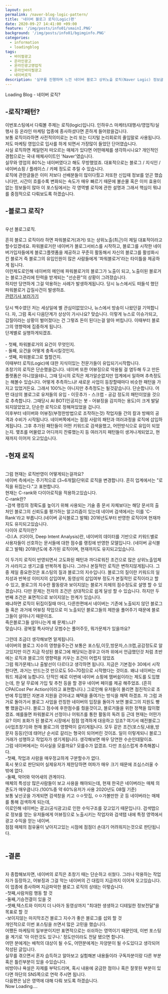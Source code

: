 ```yaml
---
layout: post
permalink: /naver-blog-logic-pattern/
title: '네이버 블로그 로직(Logic)편'
date: 2020-09-27 14:41:00 +09:00
feature: '/img/posts/info01/smainI.PNG'
background: '/img/posts/info01/bgimginfo.PNG'
categories:
  - information
  - loadingblog
tags:
  - 바이럴광고
  - 온라인광고
  - 온라인광고영업직
  - 온라인바이럴광고
  - 네이버로직
description: '실무를 진행하며 느낀 네이버 블로그 상위노출 로직(Naver Logic) 정보글'
---
```

Loading Blog - 네이버 로직?

## -로직?패턴?

이번포스팅에서 다뤄볼 주제는 로직(logic)입니다.
인하우스 마케터/대행사/영업직/실행사 등 온라인 마케팅 업종에 종사하셨다면 흔하게 들어왔을겁니다.
<br>
보통 로직이라하면 사전적의미로는 논리 또는 디지털 논리회로의 줄임말로 사용됩니다.
저도 마케팅 영업으로 입사를 하게 되면서 가장많이 들었던 단어였습니다.
<br>
사실 로직하면 제일먼저 떠오르는 매체가 있다면 어떤매체를 생각하시나요?
개인적인 경험으로는 국내 매체사이트인 'Naver'였습니다.
<br>
실무와 영업의 80%는 네이버였다고 해도 무방했었죠.
대표적으로는 블로그 / 지식인 / 네이버쇼핑 / 플레이스 / 카페
정도로 추릴 수 있습니다.
<br>
 로직에 관한글들은 이미 저보다 선배분들이 많이다뤘고 저또한 신입때 정보를 얻곤 했습니다만,
시간이 흐를수록 변화되는 속도가 매우 빠르기 때문에 불순물 혹은 이미 효용이 없는 정보들이 많아
이 포스팅에서는 각 영역별 로직에 관한 설명과 그래서 핵심이 뭐냐를 중점적으로 다뤄보도록 하겠습니다.
<br>    
## -블로그 로직?
<br>
우선 블로그로직.<br>

흔히 블로그 로직이라 하면 파워블로거(과거) 또는 상위노출(최근)이 제일 대표적이라고 할수있겠네요.
파워블로거란 네이버가 블로그서비스를 시작하고, 블로그를 시작한 네이버가입자들에게 블로그플렛폼을 제공하고
꾸준히 활동해서 자신의 블로그를 활성화시킨 블로거 즉 블로그의 유입인원이 많은 사람들에게 '파워블로거'라는 타이틀을
제공하게 됩니다.
<br>이런제도로인해 네이버의 메인에 파워블로거의 블로그가 노출이 되고, 노출이된 블로거는 블로그관리에 탄력을 받게되는
"선순환"의 상황이 그려졌습니다.
<br>
하지만 당연하게 그걸 악용하는 사례가 발생하게됩니다. 당시 뉴스에서도 떠들석 했던 파워블로거 갑질사건이 발생하죠.
<br>
[관련기사 보러가기](http://www.mediapen.com/news/view/19847)
<br>
<br>
 당시 백수였던 저는 세상일에 별 관심이없었으나, 뉴스에서 방송이 나왔던걸 기억합니다.
자, 그럼 혹시 다음단계가 상상이 가시나요? 맞습니다. 이렇게 뉴스로 이슈가되고, 갑질이라는 상황이 벌어졌다는 건
그렇죠 돈이 된다는걸 알아 버립니다. 이때부터 블로그의 영향력에 집중하게 됩니다.
<br>
단계별로 실행하게되겠죠.<br>
<br>- 첫째, 파워블로거의 요건이 무엇인지.
<br>- 둘째, 요건을 어떻게 충족시킬것인지.
<br>- 셋째, 파워블로그로 뭘할건지.
<br>
이때부터 로직(Logic)에 대한 지식이있는 전문가들이 유입되기시작합니다.
<br>
 초창기의 로직은 단순했을겁니다. 네이버 또한 어뷰징으로 악용될 걸 염두해 두고 만든 플렛폼은 아니었을테니,
그때 당시의 로직은 제가알순없지만 업계에서 일하며 추측정도는 해볼수 있습니다. 어떻게 추측하느냐!
새로운 사업이 등장할때마다 비슷한 패턴을 가지고 있었거든요. 그래서 100%는 아니지만 추측정도는 될것같습니다.
단순합니다. 어떤 대상의 블로그로 유저들의 유입 - 이웃추가 - 스크랩 - 공감 정도의 패턴이었을 것으로 추측합니다.
그때당시 AI BOT(인공지는 봇 - 어뷰징을 감지하는 용도)이 크게 발달되지않았었고, 단순한 로직으로 정해져있었을 겁니다.
<br>
이후부터 네이버와 어뷰징(부정한방법으로 조작하는것) 작업자들 간의 칼과 방패의 공격과 수비가 시작됩니다.
네이버쪽에서는 점점 사람의 패턴과 여러과정을 로직에 삽입하게됩니다.
그후 추가된 패턴들이 어떤 키워드로 검색을했고, 어떤방식으로 유입이 되었는지. 몇초를 머물렀고 어디까지 잔류했는지 등
여러가지 패턴들이 생겨나게되었고, 현재까지 이어저 오고있습니다.
<br>
## -현재 로직
<br>
그럼 현재는 로직반영이 어떻게되는걸까요?<br>
네이버 측에서는 주기적으로 (3~6개월)단위로 로직을 변경합니다. 흔히 업계에서는 "로직을 뒤집는다."고 표현합니다.
<br>
현재는 C-rank와 다이아로직을 적용하고있습니다.
<br> C-rank란?
<br>
-검색 랭킹의 정확도를 높이기 위해 사용되는 기술 중 문서 자체보다는 해당 문서의 출처인 블로그의 신뢰도를 평가하는 알고리즘이 있는데 네이버 검색에서는 이를 'C-Rank'라고 부릅니다.(네이버 공식블로그 발췌) 2016년도부터 반영한 로직이며 현재까지도 유지되고있습니다.
<br>
다이아 로직이란?
<br>
-D.I.A. (다이아, Deep Intent Analysis)란, 네이버의 데이터를 기반으로 키워드별로 사용자들이 선호하는 문서들에 대한 점수를 랭킹에 반영한 모델입니다.
(네이버 공식블로그 발췌) 2018년도에 추가된 로직이며, 현재까지도 유지되고있습니다.

 이 두가지 로직이 반영되면서 고도화된 패턴과 까다로워진 조건으로 많은 상위노출업체가 사라지고 생기고를 반복하게 됩니다.
그러나 본질적인 로직은 변하지않게됩니다. 그 중 제일 중요한것은 포스팅의 질과 블로그의 지수입니다. 블로그의 질이란 키워드의 일치성과 반복성
이미지의 삽입여부, 동영상의 삽입여부 정도가 본질적인 로직이라고 할 수 있고, 블로그의 지수란 활동량과 보이지않는 블로거 자체의 점수정도로 설명
할 수 있겠습니다. 다만 문제는 전자의 조건은 상대적으로 쉽게 달성 할 수 있습니다. 하지만 두번째 조건은 표면적으로 보이지않는 한계가 있습니다.
<br>
  왜냐하면 로직이 뒤집이질때 마다, 다른한편에서 네이버는 기존에 노출되지 않던 블로그들 혹은 과거에 어뷰징 작업으로 미 노출되던 블로그들의 제한을 풀어주기 때문에 블로그들이 살아나기 때문이죠.
<br>
 죽은블로그들 살아나는게 왜 문제느냐?
<br>
맞습니다. 광복절 특사마냥 모범수는 풀어주듯, 뭐가문제가 있을까요?<br>

 그런데 조금더 생각해보면 알게됩니다.
<br>
네이버의 블로그 지수의 영향을주는건 보통은 포스팅,이웃,방문자,스크랩,공감정도로 알고있지만
이건 지금 작성된 블로그에 해당되는경우고 아까 위에서 언급했던것 처럼 초반에는 로직과 블로그의 영향력을 키우는 조건이 어렵지 않았죠
<br>
그럼 뭐가문제느냐 출발선이 다르다고 생각하면 됩니다. 지금은 기본점수 30에서 시작한다면, 과거는 만드는것 만으로도 50~70점으로 시작했다는 것이죠.
왜냐 네이버는 리워드 제공에 능합니다. 단적인 예로 이번에 네이버 쇼핑에 맴버쉽이라는 제도를 도입했는데, 한 달 무료에 가입 및 추천 등을 할 경우
네이버 페이를 제공 해주었죠. (흔히 CPA(Cost Per Action)이라고 표현합니다.) 그로인해 유저들이 몰리면 점진적으로 초반에 투입했던 자본과 지원을 걷어내고 혜택을 줄여가는 방식을 채택 하겠죠. 자 그럼 과거로 돌아가서 블로그 사업을 런칭한 네이버의 입장을 돌아가 보면 블로그의 지원도 빵빵 했을겁니다. 블로그 점수에 후한점수를 줬을것이고, 블로거들을 위한 정책을 많이폈겠죠. 예를들면 파워블로거 선정이나 어워즈를 통한 활동의 독려 등 근데 현재는 어떤가요? 이미 포화가 된 블로거 시장에서 점점 엄격하게 대응하고 있죠? 여기서 예전블로그(사업초창기)와 현재 블로그의 영향력이 갈리게됩니다. 모두 같은 조건(포스팅,내용,방문자 등등)인데 태어난 순서로 갈리는 형국이 되어버린 것이죠. 일이 이렇게되니 블로그 거래가 성행하고 작업자가 생기게됩니다.
생각해보면 매우 당연한 수순인데말이죠.
<br>
그럼 네이버에서는 이사실을 모를까요? 모를수가 없겠죠. 다만 조심스럽게 추측해봅니다.
<br>
-첫째, 작업과 사람을 매우정교하게 구분할수가 없다.<br>
혹시 봇으로 판단되어 실제유저가 제한당하면 여파가 매우 크기 때문에 조심스러울 수 밖에 없다.
<br>
-둘째, 악어와 악어새의 관계이다.<br>
 매체의 특성상 많은사람들이 보고 사용을 해야되는데, 현재 한국은 네이버라는 매체 의존도가 매우큽니다.(100%중 약 60%유저가 사용 2020년도 08월 기준)
<br>
보통 낯선곳을 가게되면 검색창을 키고 ㅇㅇ맛집, ㅇㅇ가볼만한 곳 등 네이버라는 매체를 통해 검색하게 되는데,<br>
 이로인해 네이버는 광고(공식광고)로 인한 수익구조를 갖고있기 때문입니다. 검색탭으로 정보를 얻는 유저들에게 어뷰징으로 노출시키는 작업자와 검색탭 내에 특정 영역에서 광고 수익을 얻는 네이버.
<br>
점점 매체의 점유율이 낮아지고있는 시점에 점점더 손대기 어려워지는것으로 판단됩니다.   
<br>
## -결론
<br>
 자 종합해보자면, 네이버의 로직은 초창기 때는 단순하고 쉬웠다. 그러나 악용하는 작업자가 등장하고, 어뷰징과 그걸 막는 네이버의 긴 대립이 지금까지 이어져 오고있습니다.<br>
 이 업종에 종사하며 지금파악한 블로그 로직의 상태는 이렇습니다.
<br>
-첫째,사람처럼 행동 할 것
<br>
-둘째,기승전결이 있을 것
<br>
-셋째,텍스트와 이미지 더 나아가 동영상까지 "최대한 생생하고 디테일한 정보전달"을 목표로 할 것
<br>
-보이지않는 마지막조건 블로그 지수가 좋은 블로그를 섭외 할 것
<br>
개인적으로 이번 포스팅을 쓰면서 많은 고민을 했습니다.<br>
 어쨌든  마케팅의 일부분이지만 표면적으로는 쉬쉬하는 영역이기 때문인데, 이번 포스팅을 계기로
'아 이런것도 있구나.' 정도만이라도 전달 됐으면 합니다. <br>
어떤 분에게는 배척의 대상이 될 수도, 어떤분에게는 자양분이 될 수도있다고 생각되어 작성된 글입니다.<br>
실무를 겪으면서 혼자 습득하고 알아보고 실험해본 내용들이라 구독자분이랑 다른 부분 혹은 틀린부분이 있을 수있습니다.<br> 비방이나 욕설은 자제를 부탁드리며, 혹시 내용에 궁금한 점이나 혹은 잘못된 부분이 있다면 하단의 SNS쪽으로 연락 주시면 됩니다.
<br>
다음편은 남은 영역에 대해 다뤄 보도록 하겠습니다.
<br>    
Now Loading....

